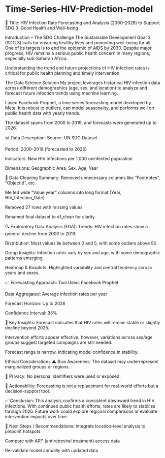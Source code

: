 # Time-Series-HIV-Prediction-model
📌 Title:
HIV Infection Rate Forecasting and Analysis (2000–2026) to Support SDG 3: Good Health and Well-being

Introduction – The SDG Challenge
The Sustainable Development Goal 3 (SDG 3) calls for ensuring healthy lives and promoting well-being for all. One of its targets is to end the epidemic of AIDS by 2030. Despite major progress, HIV remains a serious public health concern in many regions, especially sub-Saharan Africa.

Understanding the trend and future projections of HIV infection rates is critical for public health planning and timely intervention.

The Data Science Solution
My project leverages historical HIV infection data across different demographics (age, sex, and location) to analyze and forecast future infection trends using machine learning.

I used Facebook Prophet, a time series forecasting model developed by Meta. It is robust to outliers, can model seasonality, and performs well on public health data with yearly trends.

The dataset spans from 2000 to 2019, and forecasts were generated up to 2026.

📊 Data Description:
Source: UN SDG Dataset

Period: 2000–2019 (forecasted to 2026)

Indicators: New HIV infections per 1,000 uninfected population

Dimensions: Geographic Area, Sex, Age, Year

🧹 Data Cleaning Summary:
Removed unnecessary columns like “Footnotes”, “ObjectId”, etc.

Melted wide “Value year” columns into long format (Year, HIV_Infection_Rate)

Removed 27 rows with missing values

Renamed final dataset to df_clean for clarity

🔍 Exploratory Data Analysis (EDA):
Trends: HIV infection rates show a general decline from 2000 to 2019.

Distribution: Most values lie between 0 and 5, with some outliers above 50.

Group Insights: Infection rates vary by sex and age, with some demographic patterns emerging.

Heatmap & Boxplots: Highlighted variability and central tendency across years and sexes.

📈 Forecasting Approach:
Tool Used: Facebook Prophet

Data Aggregated: Average infection rates per year

Forecast Horizon: Up to 2026

Confidence Interval: 95%

📌 Key Insights:
Forecast indicates that HIV rates will remain stable or slightly decline beyond 2025.

Intervention efforts appear effective; however, variations across sex/age groups suggest targeted campaigns are still needed.

Forecast range is narrow, indicating model confidence in stability.

Ethical Considerations
⚠️ Bias Awareness: The dataset may underrepresent marginalized groups or regions.

🔐 Privacy: No personal identifiers were used or exposed.

🤝 Actionability: Forecasting is not a replacement for real-world efforts but a decision-support tool.

✅ Conclusion:
This analysis confirms a consistent downward trend in HIV infections. With continued public health efforts, rates are likely to stabilize through 2026. Future work could explore regional comparisons or evaluate intervention impacts over time.

📂 Next Steps / Recommendations:
Integrate location-level analysis to pinpoint hotspots

Compare with ART (antiretroviral treatment) access data

Re-validate model annually with updated data

